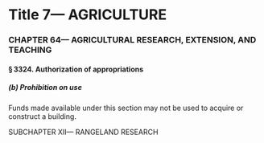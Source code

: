 
# Title 7— AGRICULTURE
### CHAPTER 64— AGRICULTURAL RESEARCH, EXTENSION, AND TEACHING
#### § 3324. Authorization of appropriations
##### (b) Prohibition on use

Funds made available under this section may not be used to acquire or construct a building.

SUBCHAPTER XII— RANGELAND RESEARCH
